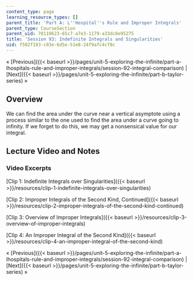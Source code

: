 ```yaml
---
content_type: page
learning_resource_types: []
parent_title: 'Part A: L''Hospital''s Rule and Improper Integrals'
parent_type: CourseSection
parent_uid: 70119623-65c7-a7e3-1179-a33dc8e95275
title: 'Session 93: Indefinite Integrals and Singularities'
uid: f502f183-c03e-6d5e-51e8-24f9afc4cf8c
---
```


« [Previous]({{< baseurl >}}/pages/unit-5-exploring-the-infinite/part-a-lhospitals-rule-and-improper-integrals/session-92-integral-comparison) | [Next]({{< baseurl >}}/pages/unit-5-exploring-the-infinite/part-b-taylor-series) »

Overview
--------

We can find the area under the curve near a vertical asymptote using a process similar to the one used to find the area under a curve going to infinity. If we forget to do this, we may get a nonsensical value for our integral.

Lecture Video and Notes
-----------------------

### Video Excerpts

[Clip 1: Indeﬁnite Integrals over Singularities]({{< baseurl >}}/resources/clip-1-indefinite-integrals-over-singularities)

[Clip 2: Improper Integrals of the Second Kind, Continued]({{< baseurl >}}/resources/clip-2-improper-integrals-of-the-second-kind-continued)

[Clip 3: Overview of Improper Integrals]({{< baseurl >}}/resources/clip-3-overview-of-improper-integrals)

[Clip 4: An Improper Integral of the Second Kind]({{< baseurl >}}/resources/clip-4-an-improper-integral-of-the-second-kind)

« [Previous]({{< baseurl >}}/pages/unit-5-exploring-the-infinite/part-a-lhospitals-rule-and-improper-integrals/session-92-integral-comparison) | [Next]({{< baseurl >}}/pages/unit-5-exploring-the-infinite/part-b-taylor-series) »